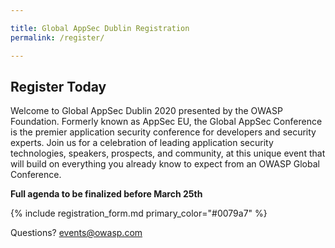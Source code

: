 ```yaml
---

title: Global AppSec Dublin Registration
permalink: /register/

---
```


## Register Today

Welcome to Global AppSec Dublin 2020 presented by the OWASP Foundation. Formerly known as AppSec EU, the Global AppSec Conference is the premier application security conference for developers and security experts. Join us for a celebration of leading application security technologies, speakers, prospects, and community, at this unique event that will build on everything you already know to expect from an OWASP Global Conference.

**Full agenda to be finalized before March 25th**

{% include registration_form.md primary_color="#0079a7" %}

Questions? [events@owasp.com](mailto:events@owasp.com?subject=Global%20AppSec%20Dublin%20Inquiry)
